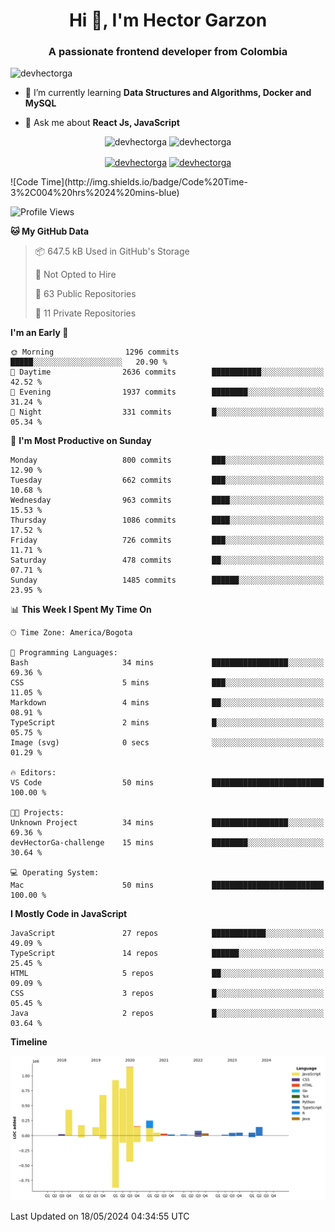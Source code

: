 <h1 align="center">Hi 👋, I'm Hector Garzon</h1>
<h3 align="center">A passionate frontend developer from Colombia</h3>

<p align="left"> <img src="https://komarev.com/ghpvc/?username=devhectorga" alt="devhectorga" /> </p>

- 🌱 I’m currently learning **Data Structures and Algorithms, Docker and MySQL**

- 💬 Ask me about **React Js, JavaScript**

<p align="center"> <img src="https://github-readme-stats.vercel.app/api?username=devhectorga&count_private=true&show_icons=true" alt="devhectorga" /> <img src="https://github-readme-stats.vercel.app/api/top-langs/?username=devhectorga&layout=compact" alt="devhectorga" /></p>

<p align="center">
<a href="https://twitter.com/devhectorga" target="blank"><img align="center" src="https://cdn.jsdelivr.net/npm/simple-icons@3.0.1/icons/twitter.svg" alt="devhectorga" height="20" width="20" /></a>
<a href="https://linkedin.com/in/devhectorga" target="blank"><img align="center" src="https://cdn.jsdelivr.net/npm/simple-icons@3.0.1/icons/linkedin.svg" alt="devhectorga" height="20" width="20" /></a>
</p>
<!--START_SECTION:waka-->
![Code Time](http://img.shields.io/badge/Code%20Time-3%2C004%20hrs%2024%20mins-blue)

![Profile Views](http://img.shields.io/badge/Profile%20Views-0-blue)

**🐱 My GitHub Data** 

> 📦 647.5 kB Used in GitHub's Storage 
 > 
> 🚫 Not Opted to Hire
 > 
> 📜 63 Public Repositories 
 > 
> 🔑 11 Private Repositories 
 > 
**I'm an Early 🐤** 

```text
🌞 Morning                1296 commits        █████░░░░░░░░░░░░░░░░░░░░   20.90 % 
🌆 Daytime                2636 commits        ███████████░░░░░░░░░░░░░░   42.52 % 
🌃 Evening                1937 commits        ████████░░░░░░░░░░░░░░░░░   31.24 % 
🌙 Night                  331 commits         █░░░░░░░░░░░░░░░░░░░░░░░░   05.34 % 
```
📅 **I'm Most Productive on Sunday** 

```text
Monday                   800 commits         ███░░░░░░░░░░░░░░░░░░░░░░   12.90 % 
Tuesday                  662 commits         ███░░░░░░░░░░░░░░░░░░░░░░   10.68 % 
Wednesday                963 commits         ████░░░░░░░░░░░░░░░░░░░░░   15.53 % 
Thursday                 1086 commits        ████░░░░░░░░░░░░░░░░░░░░░   17.52 % 
Friday                   726 commits         ███░░░░░░░░░░░░░░░░░░░░░░   11.71 % 
Saturday                 478 commits         ██░░░░░░░░░░░░░░░░░░░░░░░   07.71 % 
Sunday                   1485 commits        ██████░░░░░░░░░░░░░░░░░░░   23.95 % 
```


📊 **This Week I Spent My Time On** 

```text
🕑︎ Time Zone: America/Bogota

💬 Programming Languages: 
Bash                     34 mins             █████████████████░░░░░░░░   69.36 % 
CSS                      5 mins              ███░░░░░░░░░░░░░░░░░░░░░░   11.05 % 
Markdown                 4 mins              ██░░░░░░░░░░░░░░░░░░░░░░░   08.91 % 
TypeScript               2 mins              █░░░░░░░░░░░░░░░░░░░░░░░░   05.75 % 
Image (svg)              0 secs              ░░░░░░░░░░░░░░░░░░░░░░░░░   01.29 % 

🔥 Editors: 
VS Code                  50 mins             █████████████████████████   100.00 % 

🐱‍💻 Projects: 
Unknown Project          34 mins             █████████████████░░░░░░░░   69.36 % 
devHectorGa-challenge    15 mins             ████████░░░░░░░░░░░░░░░░░   30.64 % 

💻 Operating System: 
Mac                      50 mins             █████████████████████████   100.00 % 
```

**I Mostly Code in JavaScript** 

```text
JavaScript               27 repos            ████████████░░░░░░░░░░░░░   49.09 % 
TypeScript               14 repos            ██████░░░░░░░░░░░░░░░░░░░   25.45 % 
HTML                     5 repos             ██░░░░░░░░░░░░░░░░░░░░░░░   09.09 % 
CSS                      3 repos             █░░░░░░░░░░░░░░░░░░░░░░░░   05.45 % 
Java                     2 repos             █░░░░░░░░░░░░░░░░░░░░░░░░   03.64 % 
```



**Timeline**

![Lines of Code chart](https://raw.githubusercontent.com/devHectorGa/devHectorGa/master/assets/bar_graph.png)


 Last Updated on 18/05/2024 04:34:55 UTC
<!--END_SECTION:waka-->
